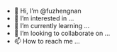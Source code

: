 - 👋 Hi, I’m @fuzhengnan
- 👀 I’m interested in ...
- 🌱 I’m currently learning ...
- 💞️ I’m looking to collaborate on ...
- 📫 How to reach me ...

<!---
fuzhengnan/fuzhengnan is a ✨ special ✨ repository because its `README.md` (this file) appears on your GitHub profile.
You can click the Preview link to take a look at your changes.
--->
